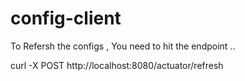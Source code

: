 # config-client

To Refersh the configs , You need to hit the endpoint ..

curl -X POST http://localhost:8080/actuator/refresh
